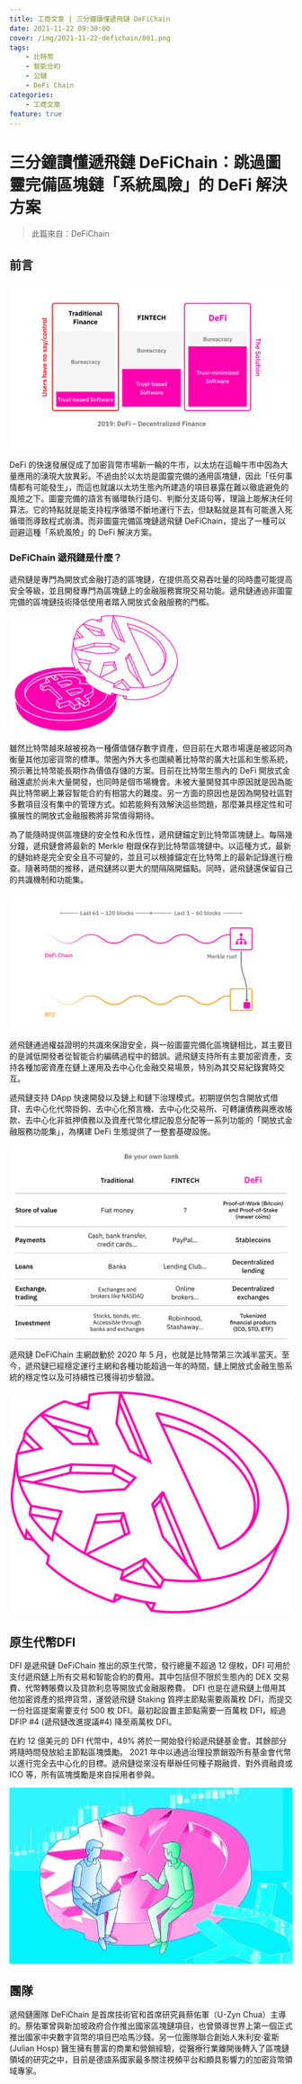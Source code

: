 ```yaml
---
title: 工商文章 | 三分鐘讀懂遞飛鏈 DeFiChain
date: 2021-11-22 09:30:00
cover: /img/2021-11-22-defichain/001.png
tags:
    - 比特幣
    - 智能合約
    - 公鏈
    - DeFi Chain
categories:
    - 工商文章
feature: true
---
```

# 三分鐘讀懂遞飛鏈 DeFiChain：跳過圖靈完備區塊鏈「系統風險」的 DeFi 解決方案

> 此篇來自：DeFiChain 

## 前言

<img src="/img/2021-11-22-defichain/002.png">

DeFi 的快速發展促成了加密貨幣市場新一輪的牛市，以太坊在這輪牛市中因為大量應用的湧現大放異彩。不過由於以太坊是圖靈完備的通用區塊鏈，因此「任何事情都有可能發生」，而這也就讓以太坊生態內所建造的項目暴露在難以徹底避免的風險之下。圖靈完備的語言有循環執行語句、判斷分支語句等，理論上能解決任何算法。它的特點就是能支持程序循環不斷地運行下去，但缺點就是其有可能進入死循環而導致程式崩潰。而非圖靈完備區塊鏈遞飛鏈 DeFiChain，提出了一種可以迴避這種「系統風險」的 DeFi 解決方案。

### DeFiChain 遞飛鏈是什麼？

遞飛鏈是專門為開放式金融打造的區塊鏈，在提供高交易吞吐量的同時盡可能提高安全等級，並且開發專門為區塊鏈上的金融服務實現交易功能。遞飛鏈通過非圖靈完備的區塊鏈技術降低使用者踏入開放式金融服務的門檻。

<img src="/img/2021-11-22-defichain/003.png">

雖然比特幣越來越被視為一種價值儲存數字資產，但目前在大眾市場還是被認同為衡量其他加密貨幣的標準。幣圈內外大多也圍繞著比特幣的廣大社區和生態系統，預示著比特幣能長期作為價值存儲的方案。目前在比特幣生態內的 DeFi 開放式金融還處於尚未大量開發，也同時是個市場機會。未被大量開發其中原因就是因為能與比特幣網上兼容智能合約有相當大的難度。另一方面的原因也是因為開發社區對多數項目沒有集中的管理方式。如若能夠有效解決這些問題，那麼兼具穩定性和可擴展性的開放式金融服務將非常值得期待。

為了能隨時提供區塊鏈的安全性和永恆性，遞飛鏈錨定到比特幣區塊鏈上。每隔幾分鐘，遞飛鏈會將最新的 Merkle 樹跟保存到比特幣區塊鏈中。以這種方式，最新的鏈始終是完全安全且不可變的，並且可以根據錨定在比特幣上的最新記錄進行檢查。隨著時間的推移，遞飛鏈將以更大的間隔隔開錨點。同時，遞飛鏈還保留自己的共識機制和功能集。

<img src="/img/2021-11-22-defichain/004.png">

遞飛鏈通過權益證明的共識來保證安全，與一般圖靈完備化區塊鏈相比，其主要目的是減低開發者從智能合約編碼過程中的錯誤。遞飛鏈支持所有主要加密資產，支持各種加密資產在鏈上運用及去中心化金融交易場景，特別為其交易紀錄實時交互。

遞飛鏈支持 DApp 快速開發以及鏈上和鏈下治理模式。初期提供包含開放式借貸、去中心化代幣掛鉤、去中心化預言機、去中心化交易所、可轉讓債務與應收帳款、去中心化非抵押債務以及資產代幣化標記股息分配等一系列功能的「開放式金融服務功能集」，為構建 DeFi 生態提供了一整套基礎設施。

<img src="/img/2021-11-22-defichain/005.png">

遞飛鏈 DeFiChain 主網啟動於 2020 年 5 月，也就是比特幣第三次減半當天。至今，遞飛鏈已經穩定運行主網和各種功能超過一年的時間，鏈上開放式金融生態系統的穩定性以及可持續性已獲得初步驗證。

<img src="/img/2021-11-22-defichain/006.png">

## 原生代幣DFI

DFI 是遞飛鏈 DeFiChain 推出的原生代幣，發行總量不超過 12 億枚，DFI 可用於支付遞飛鏈上所有交易和智能合約的費用。其中包括但不限於生態內的 DEX 交易費、代幣轉賬費以及貸款利息等開放式金融服務費。 DFI 也是在遞飛鏈上借用其他加密資產的抵押貨幣，運營遞飛鏈 Staking 質押主節點需要兩萬枚 DFI，而提交一份社區提案需要支付 500 枚 DFI。最初起設置主節點需要一百萬枚 DFI，經過 DFIP #4 (遞飛鏈改進提議#4) 降至兩萬枚 DFI。

在約 12 億美元的 DFI 代幣中，49% 將於一開始發行給遞飛鏈基金會。其餘部分將隨時間發放給主節點區塊獎勵。 2021 年中以通過治理投票銷毀所有基金會代幣以進行完全去中心化的目標。遞飛鏈從來沒有舉辦任何種子期融資、對外資融資或 ICO 等，所有區塊獎勵是來自採用者參與。

<img src="/img/2021-11-22-defichain/007.jpg">

## 團隊

遞飛鏈團隊 DeFiChain 是首席技術官和首席研究員蔡佑軍（U-Zyn Chua）主導的。蔡佑軍曾與新加坡政府合作推出國家區塊鏈項目，也曾領導世界上第一個正式推出國家中央數字貨幣的項目巴哈馬沙錢。另一位團隊聯合創始人朱利安·霍斯 (Julian Hosp) 醫生擁有豐富的商業和營銷經驗，從醫療行業離開後轉入了區塊鏈領域的研究之中，目前是德語系國家最多關注視頻平台和頗具影響力的加密貨幣領域專家。




